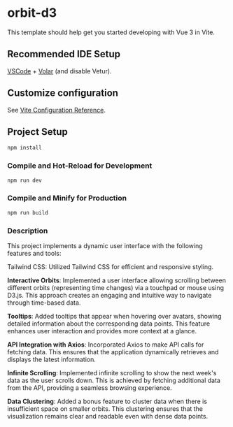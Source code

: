 # orbit-d3

This template should help get you started developing with Vue 3 in Vite.

## Recommended IDE Setup

[VSCode](https://code.visualstudio.com/) + [Volar](https://marketplace.visualstudio.com/items?itemName=Vue.volar) (and disable Vetur).

## Customize configuration

See [Vite Configuration Reference](https://vitejs.dev/config/).

## Project Setup

```sh
npm install
```

### Compile and Hot-Reload for Development

```sh
npm run dev
```

### Compile and Minify for Production

```sh
npm run build
```

### Description
This project implements a dynamic user interface with the following features and tools:

Tailwind CSS: Utilized Tailwind CSS for efficient and responsive styling.

**Interactive Orbits**: Implemented a user interface allowing scrolling between different orbits (representing time changes) via a touchpad or mouse using D3.js. This approach creates an engaging and intuitive way to navigate through time-based data.

**Tooltips**: Added tooltips that appear when hovering over avatars, showing detailed information about the corresponding data points. This feature enhances user interaction and provides more context at a glance.

**API Integration with Axios**: Incorporated Axios to make API calls for fetching data. This ensures that the application dynamically retrieves and displays the latest information.

**Infinite Scrolling**: Implemented infinite scrolling to show the next week's data as the user scrolls down. This is achieved by fetching additional data from the API, providing a seamless browsing experience.

**Data Clustering**: Added a bonus feature to cluster data when there is insufficient space on smaller orbits. This clustering ensures that the visualization remains clear and readable even with dense data points.
